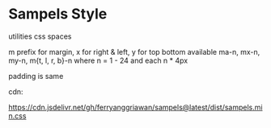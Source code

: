 # Sampels Style
utilities css spaces

m prefix for margin, x for right & left, y for top bottom 
available ma-n, mx-n, my-n, m{t, l, r, b}-n where n = 1 - 24 and each n * 4px

padding is same

cdn:

https://cdn.jsdelivr.net/gh/ferryanggriawan/sampels@latest/dist/sampels.min.css

